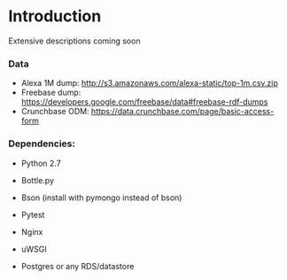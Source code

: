# Introduction

Extensive descriptions coming soon

### Data
* Alexa 1M dump: http://s3.amazonaws.com/alexa-static/top-1m.csv.zip
* Freebase dump: https://developers.google.com/freebase/data#freebase-rdf-dumps
* Crunchbase ODM: https://data.crunchbase.com/page/basic-access-form

### Dependencies:
* Python 2.7
* Bottle.py
* Bson (install with pymongo instead of bson)
* Pytest

* Nginx
* uWSGI
* Postgres or any RDS/datastore
